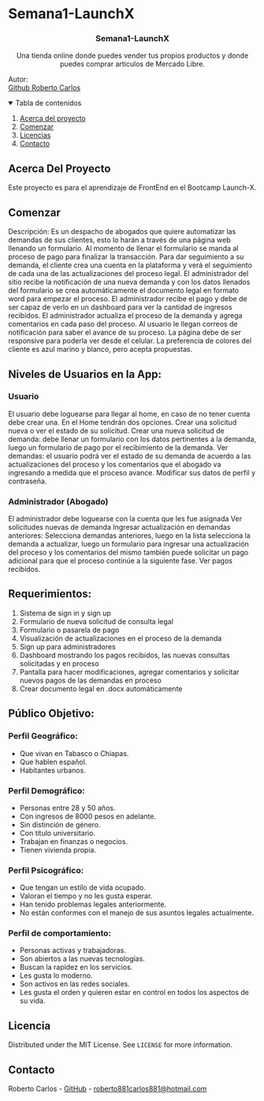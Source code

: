 # Semana1-LaunchX

<h3 align="center">Semana1-LaunchX</h3>

  <p align="center">
    Una tienda online donde puedes vender tus propios productos y donde puedes comprar articulos de Mercado Libre.
    <br>
  </p>
  <p>Autor:
    <br/>
    <a href="https://github.com/Roberto881">Github Roberto Carlos</a>
  </p>

<details open="open">
  <summary>Tabla de contenidos</summary>
  <ol>
    <li><a href="#acerca-del-proyecto">Acerca del proyecto</a></li>
    <li><a href="#comenzar">Comenzar</a></li>
    <li><a href="#licencia">Licencias</a></li>
    <li><a href="#contacto">Contacto</a></li>
  </ol>
</details>


## Acerca Del Proyecto
Este proyecto es para el aprendizaje de FrontEnd en el Bootcamp Launch-X.

## Comenzar

Descripción: Es un despacho de abogados que quiere automatizar las demandas de sus clientes, esto lo harán a través de una página web llenando un formulario. 
Al momento de llenar el formulario se manda al proceso de pago para finalizar la transacción. Para dar seguimiento a su demanda, el cliente crea una cuenta en la 
plataforma y verá el seguimiento de cada una de las actualizaciones del proceso legal. El administrador del sitio recibe la notificación de una nueva demanda y 
con los datos llenados del formulario se crea automáticamente el documento legal en formato word para empezar el proceso. El administrador recibe el pago y debe de ser 
capaz de verlo en un dashboard para ver la cantidad de ingresos recibidos. El administrador actualiza el proceso de la demanda y agrega comentarios en cada paso del proceso. 
Al usuario le llegan correos de notificación para saber el avance de su proceso. La página debe de ser responsive para poderla ver desde el celular. La preferencia 
de colores del cliente es azul marino y blanco, pero acepta propuestas.

## Niveles de Usuarios en la App:

### Usuario
El usuario debe loguearse para llegar al home, en caso de no tener cuenta debe crear una.
En el Home tendrán dos opciones. Crear una solicitud nueva o ver el estado de su solicitud.
Crear una nueva solicitud de demanda: debe llenar un formulario con los datos pertinentes a la demanda, luego un formulario de pago por el recibimiento de la demanda.
Ver demandas: el usuario podrá ver el estado de su demanda de acuerdo a las actualizaciones del proceso y los comentarios que el abogado va ingresando a medida que el proceso avance.
Modificar sus datos de perfil y contraseña.

### Administrador (Abogado)
El administrador debe loguearse con la cuenta que les fue asignada
Ver solicitudes nuevas de demanda
Ingresar actualización en demandas anteriores: Selecciona demandas anteriores, luego en la lista selecciona la demanda a actualizar, luego un formulario para ingresar una actualización del proceso y los comentarios del mismo también puede solicitar un pago adicional para que el proceso continúe a la siguiente fase.
Ver pagos recibidos.

## Requerimientos:

1.	Sistema de sign in y sign up
2.	Formulario de nueva solicitud de consulta legal
3.	Formulario o pasarela de pago
4.	Visualización de actualizaciones en el proceso de la demanda
5.	Sign up para administradores
6.	Dashboard mostrando los pagos recibidos, las nuevas consultas solicitadas y en proceso
7.	Pantalla para hacer modificaciones, agregar comentarios y solicitar nuevos pagos de las demandas en proceso
8.	Crear documento legal en .docx automáticamente

## Público Objetivo:

### Perfil Geográfico:

-	Que vivan en Tabasco o Chiapas. 
-	Que hablen español. 
-	Habitantes urbanos.

### Perfil Demográfico:

-	Personas entre 28 y 50 años. 
-	Con ingresos de 8000 pesos en adelante. 
-	Sin distinción de género. 
-	Con título universitario. 
-	Trabajan en finanzas o negocios. 
-	Tienen vivienda propia.

### Perfil Psicográfico:

-	Que tengan un estilo de vida ocupado. 
-	Valoran el tiempo y no les gusta esperar. 
-	Han tenido problemas legales anteriormente. 
-	No están conformes con el manejo de sus asuntos legales actualmente. 

### Perfil de comportamiento:

-	Personas activas y trabajadoras. 
-	Son abiertos a las nuevas tecnologías. 
-	Buscan la rapidez en los servicios. 
-	Les gusta lo moderno. 
- Son activos en las redes sociales. 
- Les gusta el orden y quieren estar en control en todos los aspectos de su vida.

   
## Licencia

Distributed under the MIT License. See `LICENSE` for more information.


## Contacto

Roberto Carlos - [GitHub](https://github.com/Roberto881) - roberto881carlos881@hotmail.com

